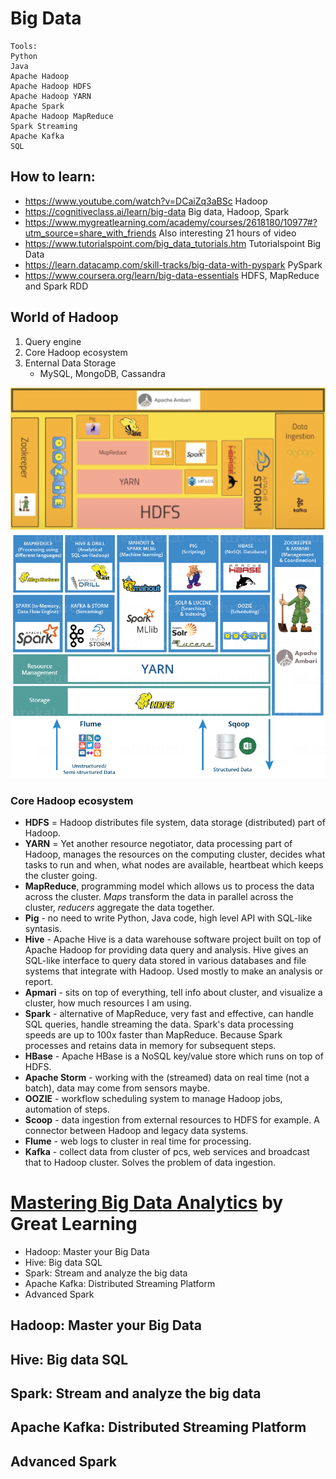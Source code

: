 # Big Data 

    Tools: 
    Python
    Java
    Apache Hadoop
    Apache Hadoop HDFS
    Apache Hadoop YARN
    Apache Spark
    Apache Hadoop MapReduce
    Spark Streaming
    Apache Kafka
    SQL

## How to learn:
- https://www.youtube.com/watch?v=DCaiZq3aBSc Hadoop
- https://cognitiveclass.ai/learn/big-data Big data, Hadoop, Spark 
- https://www.mygreatlearning.com/academy/courses/2618180/10977#?utm_source=share_with_friends Also interesting 21 hours of video
- https://www.tutorialspoint.com/big_data_tutorials.htm Tutorialspoint Big Data
- https://learn.datacamp.com/skill-tracks/big-data-with-pyspark PySpark
- https://www.coursera.org/learn/big-data-essentials HDFS, MapReduce and Spark RDD 

## World of Hadoop
1. Query engine
2. Core Hadoop ecosystem
3. Enternal Data Storage
    - MySQL, MongoDB, Cassandra

<img src="img/bd_hadoop.png" width=700>
<img src="img/hadoop.png" width=700>

### **Core Hadoop ecosystem**
- **HDFS** = Hadoop distributes file system, data storage (distributed) part of Hadoop.
- **YARN** = Yet another resource negotiator, data processing part of Hadoop, manages the resources on the computing cluster, decides what tasks to run and when, what nodes are available, heartbeat which keeps the cluster going.
- **MapReduce**, programming model which allows us to process the data across the cluster. *Maps* transform the data in parallel across the cluster, *reducers* aggregate the data together.
- **Pig** - no need to write Python, Java code, high level API with SQL-like syntasis.
- **Hive** - Apache Hive is a data warehouse software project built on top of Apache Hadoop for providing data query and analysis. Hive gives an SQL-like interface to query data stored in various databases and file systems that integrate with Hadoop. Used mostly to make an analysis or report. 
- **Apmari** - sits on top of everything, tell info about cluster, and visualize a cluster, how much resources I am using. 
- **Spark** - alternative of MapReduce, very fast and effective, can handle SQL queries, handle streaming the data. Spark's data processing speeds are up to 100x faster than MapReduce. Because Spark processes and retains data in memory for subsequent steps.
- **HBase** - Apache HBase is a NoSQL key/value store which runs on top of HDFS.
- **Apache Storm** - working with the (streamed) data on real time (not a batch), data may come from sensors maybe.
- **OOZIE** - workflow scheduling system to manage Hadoop jobs, automation of steps.  
- **Scoop** - data ingestion from external resources to HDFS for example. A connector between Hadoop and legacy data systems.
- **Flume** - web logs to cluster in real time for processing.
- **Kafka** - collect data from cluster of pcs, web services and broadcast that to Hadoop cluster. Solves the problem of data ingestion.


# [Mastering Big Data Analytics](https://olympus.greatlearning.in/courses/10977/pages/big-data-touch) by Great Learning

- Hadoop: Master your Big Data
- Hive: Big data SQL
- Spark: Stream and analyze the big data
- Apache Kafka: Distributed Streaming Platform
- Advanced Spark

## Hadoop: Master your Big Data


## Hive: Big data SQL


## Spark: Stream and analyze the big data


## Apache Kafka: Distributed Streaming Platform


## Advanced Spark